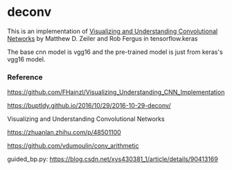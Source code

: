 # deconv
This is an implementation of [Visualizing and Understanding Convolutional Networks](https://www.cs.nyu.edu/~fergus/papers/zeilerECCV2014.pdf) by Matthew D. Zeiler and Rob Fergus  in tensorflow.keras

The base cnn model is vgg16 and the pre-trained model is just from keras's vgg16 model.

### Reference
https://github.com/FHainzl/Visualizing_Understanding_CNN_Implementation

https://buptldy.github.io/2016/10/29/2016-10-29-deconv/

Visualizing and Understanding Convolutional Networks

https://zhuanlan.zhihu.com/p/48501100

https://github.com/vdumoulin/conv_arithmetic

guided_bp.py: https://blog.csdn.net/xys430381_1/article/details/90413169
